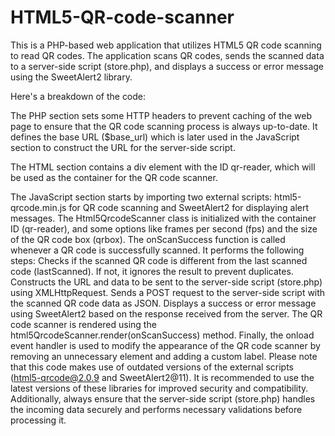 # HTML5-QR-code-scanner
This is a PHP-based web application that utilizes HTML5 QR code scanning to read QR codes. The application scans QR codes, sends the scanned data to a server-side script (store.php), and displays a success or error message using the SweetAlert2 library.

Here's a breakdown of the code:

The PHP section sets some HTTP headers to prevent caching of the web page to ensure that the QR code scanning process is always up-to-date.
It defines the base URL ($base_url) which is later used in the JavaScript section to construct the URL for the server-side script.

The HTML section contains a div element with the ID qr-reader, which will be used as the container for the QR code scanner.

The JavaScript section starts by importing two external scripts: html5-qrcode.min.js for QR code scanning and SweetAlert2 for displaying alert messages.
The Html5QrcodeScanner class is initialized with the container ID (qr-reader), and some options like frames per second (fps) and the size of the QR code box (qrbox).
The onScanSuccess function is called whenever a QR code is successfully scanned. It performs the following steps:
Checks if the scanned QR code is different from the last scanned code (lastScanned). If not, it ignores the result to prevent duplicates.
Constructs the URL and data to be sent to the server-side script (store.php) using XMLHttpRequest.
Sends a POST request to the server-side script with the scanned QR code data as JSON.
Displays a success or error message using SweetAlert2 based on the response received from the server.
The QR code scanner is rendered using the html5QrcodeScanner.render(onScanSuccess) method.
Finally, the onload event handler is used to modify the appearance of the QR code scanner by removing an unnecessary element and adding a custom label.
Please note that this code makes use of outdated versions of the external scripts (html5-qrcode@2.0.9 and SweetAlert2@11). It is recommended to use the latest versions of these libraries for improved security and compatibility. Additionally, always ensure that the server-side script (store.php) handles the incoming data securely and performs necessary validations before processing it.

